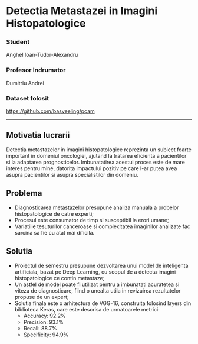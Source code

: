 # Detectia Metastazei in Imagini Histopatologice

### Student
Anghel Ioan-Tudor-Alexandru
### Profesor Indrumator
Dumitriu Andrei
### Dataset folosit
https://github.com/basveeling/pcam

---

## Motivatia lucrarii
Detectia metastazelor in imagini histopatologice reprezinta un subiect foarte important in domeniul oncologiei, ajutand la tratarea eficienta a pacientilor si la adaptarea prognosticelor. Imbunatatirea acestui proces este de mare interes pentru mine, datorita impactului pozitiv pe care l-ar putea avea asupra pacientilor si asupra specialistilor din domeniu.

## Problema
- Diagnosticarea metastazelor presupune analiza manuala a probelor histopatologice de catre experti;
- Procesul este consumator de timp si susceptibil la erori umane;
- Variatiile tesuturilor canceroase si complexitatea imaginilor analizate fac sarcina sa fie cu atat mai dificila.

## Solutia
- Proiectul de semestru presupune dezvoltarea unui model de inteligenta artificiala, bazat pe Deep Learning, cu scopul de a detecta imagini histopatologice ce contin metastaze;
- Un astfel de model poate fi utilizat pentru a imbunatati acuratetea si viteza de diagnosticare, fiind o unealta utila in revizuirea rezultatelor propuse de un expert;
- Solutia finala este o arhitectura de VGG-16, construita folosind layers din biblioteca Keras, care este descrisa de urmatoarele metrici: 
  - Accuracy: 92.2%
  - Precision: 93.1%
  - Recall: 88.7%
  - Specificity: 94.9%